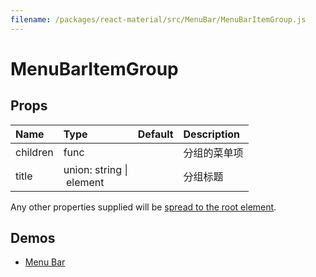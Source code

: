 ```yaml
---
filename: /packages/react-material/src/MenuBar/MenuBarItemGroup.js
---
```


<!--- This documentation is automatically generated, do not try to edit it. -->

# MenuBarItemGroup



## Props

| Name | Type | Default | Description |
|:-----|:-----|:--------|:------------|
| <span class="prop-name">children</span> | <span class="prop-type">func |  | 分组的菜单项 |
| <span class="prop-name">title</span> | <span class="prop-type">union:&nbsp;string&nbsp;&#124;<br>&nbsp;element<br> |  | 分组标题 |

Any other properties supplied will be [spread to the root element](/guides/api#spread).

## Demos

- [Menu Bar](/demos/menu-bar)

